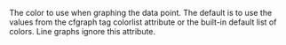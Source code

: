 The color to use when graphing the data point. The default is to use the values from the cfgraph
tag colorlist attribute or the built-in default list of colors. Line graphs ignore this attribute.
